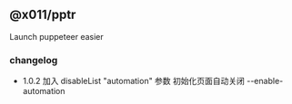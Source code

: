 ## @x011/pptr

Launch puppeteer easier

### changelog

- 1.0.2 加入 disableList "automation" 参数 初始化页面自动关闭 --enable-automation

